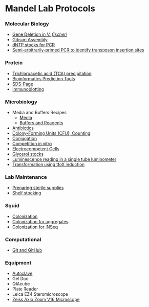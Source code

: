 # Mandel Lab Protocols

### Molecular Biology
- [Gene Deletion in *V. fischeri*](gene-deletion.md)
- [Gibson Assembly](gibson-assembly.md)
- [dNTP stocks for PCR](molecular-dntps.md)
- [Semi-arbitrarily-primed PCR to identify transposon insertion sites](arbitrarily-primed-pcr.md)

### Protein
- [Trichloroacetic acid (TCA) precipitation](tca.precipitation.md)
- [Bioinformatics Prediction Tools](protein-domain-prediction.md)
- [SDS-Page](sds-page.md)
- [Immunoblotting](immunoblotting.md)

### Microbiology
- Media and Buffers Recipes
  - [Media](media.md)
  - [Buffers and Reagents](buffers.md)
- [Antibiotics](antibiotics.md)
- [Colony-Forming Units (CFU), Counting](cfu-spots.md)
- [Conjugation](conjugation.md)
- [Competition in vitro](competition-in-vitro.md)
- [Electrocompetent Cells](electrocompetent-cells.md)
- [Glycerol stocks](glycerol-stocks.md)
- [Luminescence reading in a single tube luminometer](luminometer.md)
- [Transformation using tfoX induction](tfox-transformation.md)

### Lab Maintenance
- [Preparing sterile supplies](preparing-sterile-lab-supplies.md)
- [Shelf stocking](shelf-stocking-protocol.md)

### Squid
- [Colonization](squid-colonization.md)
- [Colonization for aggregates](squid-colonization-aggregates.md)
- [Colonization for INSeq](squid-colonization-inseq.md)

### Computational
- [Git and GitHub](git-github.md)

### Equipment
- [Autoclave](autoclave.md)
- Gel Doc
- QIAcube
- Plate Reader
- Leica EZ4 Steromicroscope
- [Zeiss Axio Zoom V16 Microscope](zeiss_scope.md)
